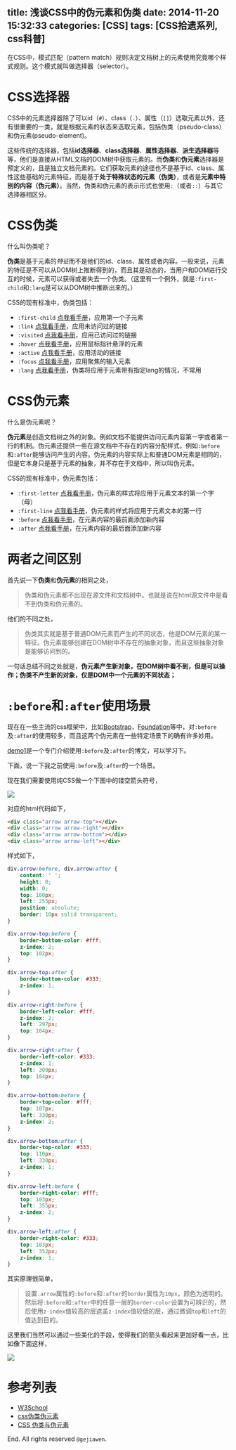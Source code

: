 title: 浅谈CSS中的伪元素和伪类
date: 2014-11-20 15:32:33
categories: [CSS]
tags: [CSS拾遗系列, css科普]
---

在CSS中，模式匹配（pattern match）规则决定文档树上的元素使用究竟哪个样式规则。这个模式就叫做选择器（selector）。

# CSS选择器

CSS中的元素选择器除了可以id（`#`）、class（`.`）、属性（`[]`）选取元素以外，还有很重要的一类，就是根据元素的状态来选取元素，包括伪类（pseudo-class）和伪元素(pseudo-element)。

这些传统的选择器，包括**id选择器**、**class选择器**、**属性选择器**、**派生选择器**等等，他们是直接从HTML文档的DOM树中获取元素的。而**伪类**和**伪元素**选择器是预定义的，且是独立文档元素的。它们获取元素的途径也不是基于id、class、属性这些基础的元素特征，而是基于**处于特殊状态的元素（伪类）**，或者是**元素中特别的内容（伪元素）**。当然，伪类和伪元素的表示形式也使用`:`（或者`::`）与其它选择器相区分。

# CSS伪类

什么叫伪类呢？

**伪类**是基于元素的*特征*而不是他们的id、class、属性或者内容。一般来说，元素的特征是不可以从DOM树上推断得到的，而且其是动态的，当用户和DOM进行交互的时候，元素可以获得或者失去一个伪类。（这里有一个例外，就是`:first-child`和`:lang`是可以从DOM树中推断出来的。）

CSS的现有标准中，伪类包括：

- `:first-child`  [点我看手册](http://www.w3school.com.cn/cssref/selector_first-child.asp)，应用第一个子元素
- `:link`  [点我看手册](http://www.w3school.com.cn/cssref/selector_link.asp)，应用未访问过的链接
- `:visited`  [点我看手册](http://www.w3school.com.cn/cssref/selector_visited.asp)，应用已访问过的链接
- `:hover`  [点我看手册](http://www.w3school.com.cn/cssref/selector_hover.asp)，应用鼠标指针悬浮的元素
- `:active`  [点我看手册](http://www.w3school.com.cn/cssref/selector_active.asp)，应用活动的链接
- `:focus`  [点我看手册](http://www.w3school.com.cn/cssref/selector_focus.asp)，应用聚焦的输入元素
- `:lang`  [点我看手册](http://baike.baidu.com/view/6763494.htm?fr=aladdin)，伪类将应用于元素带有指定lang的情况，不常用

# CSS伪元素

什么是伪元素呢？

**伪元素**是创造文档树之外的对象。例如文档不能提供访问元素内容第一字或者第一行的机制。伪元素还提供一些在源文档中不存在的内容分配样式，例如`:before`和`:after`能够访问产生的内容。伪元素的内容实际上和普通DOM元素是相同的，但是它本身只是基于元素的抽象，并不存在于文档中，所以叫伪元素。

CSS的现有标准中，伪元素包括：

- `:first-letter`  [点我看手册](http://www.w3school.com.cn/cssref/selector_first-letter.asp)，伪元素的样式将应用于元素文本的第一个字（母）
- `:first-line`  [点我看手册](http://www.w3school.com.cn/cssref/selector_first-line.asp)，伪元素的样式将应用于元素文本的第一行
- `:before`  [点我看手册](http://www.w3school.com.cn/cssref/selector_before.asp)，在元素内容的最前面添加新内容
- `:after`  [点我看手册](http://www.w3school.com.cn/cssref/selector_after.asp)，在元素内容的最后面添加新内容

# 两者之间区别

首先说一下**伪类**和**伪元素**的相同之处，

> 伪类和伪元素都不出现在源文件和文档树中。也就是说在html源文件中是看不到伪类和伪元素的。

他们的不同之处，

> 伪类其实就是基于普通DOM元素而产生的不同状态，他是DOM元素的某一特征。伪元素能够创建在DOM树中不存在的抽象对象，而且这些抽象对象是能够访问到的。

一句话总结不同之处就是，**伪元素产生新对象，在DOM树中看不到，但是可以操作；伪类不产生新的对象，仅是DOM中一个元素的不同状态；**

# `:before`和`:after`使用场景

现在在一些主流的css框架中，比如[Bootstrap](http://www.bootcss.com/)，[Foundation](http://foundation.zurb.com/)等中，对`:before`及`:after`的使用较多，而且这两个伪元素在一些特定场景下的确有许多妙用。

[demo1](http://www.jiawin.com/css-before-after/)是一个专门介绍使用`:before`及`:after`的博文，可以学习下。

下面，说一下我之前使用`:before`及`:after`的一个场景。

现在我们需要使用纯CSS做一个下图中的镂空箭头符号，

![](http://7xkwt1.com1.z0.glb.clouddn.com/CSS中的伪元素和伪类-001.jpg)

对应的html代码如下，

```html
<div class="arrow arrow-top"></div>
<div class="arrow arrow-right"></div>
<div class="arrow arrow-bottom"></div>
<div class="arrow arrow-left"></div>
```

样式如下，

```css
div.arrow:before, div.arrow:after {
    content: ' ';
    height: 0;
    width: 0;
    top: 100px;
    left: 255px;
    position: absolute;
    border: 10px solid transparent;
}

div.arrow-top:before {
    border-bottom-color: #fff;
    z-index: 2;
    top: 102px;
}

div.arrow-top:after {
    border-bottom-color: #333;
    z-index: 1;
}

div.arrow-right:before {
    border-left-color: #fff;
    z-index: 2;
    left: 297px;
    top: 104px;
}

div.arrow-right:after {
    border-left-color: #333;
    z-index: 1;
    left: 300px;
    top: 104px;
}

div.arrow-bottom:before {
    border-top-color: #fff;
    top: 107px;
    left: 330px;
    z-index: 2;
}

div.arrow-bottom:after {
    border-top-color: #333;
    top: 110px;
    left: 330px;
    z-index: 1;
}

div.arrow-left:before {
    border-right-color: #fff;
    top: 103px;
    left: 355px;
    z-index: 2;
}

div.arrow-left:after {
    border-right-color: #333;
    top: 103px;
    left: 352px;
    z-index: 1;
}
```

其实原理很简单，

> 设置`.arrow`属性的`:before`和`:after`的`border`属性为`10px`，颜色为透明的。然后将`:before`和`:after`中的任意一层的`border-color`设置为可辨识的，然后使用`z-index`值较高的层遮盖`z-index`值较低的层，通过微调`top`和`left`的值达到目的。

这里我们当然可以通过一些美化的手段，使得我们的箭头看起来更加好看一点，比如像下面这样，

![](http://7xkwt1.com1.z0.glb.clouddn.com/CSS中的伪元素和伪类-002.jpg)


# 参考列表

- [W3School](http://www.w3school.com.cn/cssref/index.asp)
- [css伪类伪元素](http://www.php100.com/html/webkaifa/DIV_CSS/2008/0820/2231.html)
- [CSS 伪类与伪元素](http://blog.csdn.net/sadfishsc/article/details/7047595)


End. All rights reserved `@gejiawen`.


